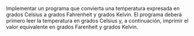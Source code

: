 Implementar un programa que convierta una temperatura expresada en grados Celsius a
grados Fahrenheit y grados Kelvin. El programa deberá primero leer la temperatura en grados
Celsius y, a continuación, imprimir el valor equivalente en grados Farenheit y grados Kelvin.
